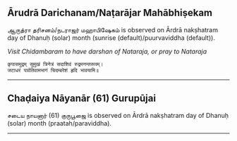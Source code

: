 ## Ārudrā Darichanam/Naṭarājar Mahābhiṣekam
ஆருத்ரா தரிசனம்/நடராஜர் மஹாபிஷேகம் is observed on Ārdrā nakṣhatram day of Dhanuḥ (solar) month (sunrise (default)/puurvaviddha (default)).

_Visit Chidambaram to have darshan of Nataraja, or pray to Nataraja_

```
कृपासमुद्रम् सुमुखं त्रिनेत्रं सदाशिवं रुद्रमनन्तरूपम्।
जटाधरं पार्वतिवामभागं चिदम्बरेशं हृदि भावयामि॥
```

---
## Chaḍaiya Nāyanār (61) Gurupūjai
சடைய நாயனார் (61) குருபூஜை is observed on Ārdrā nakṣhatram day of Dhanuḥ (solar) month (praatah/paraviddha).



---
